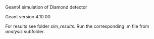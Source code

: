 Geant4 simulation of Diamond detector

Geant version 4.10.00

For results see folder *sim_results*. 
Run the corresponding .m file from *analysis* subfolder.